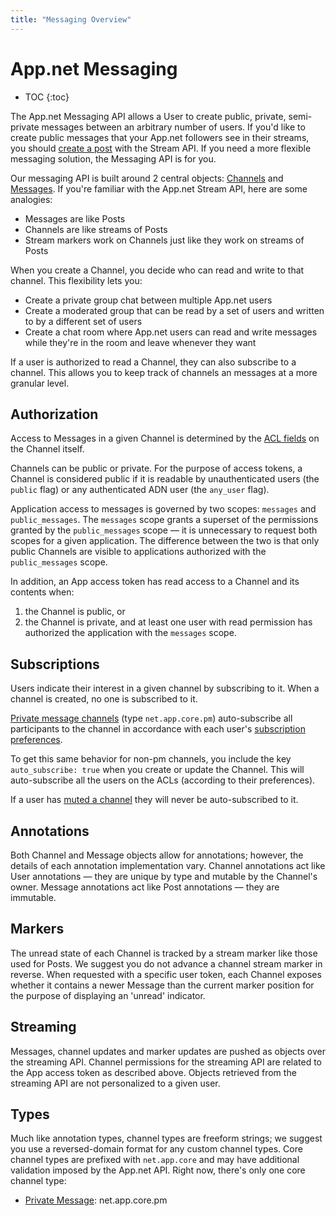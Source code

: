 ```yaml
---
title: "Messaging Overview"
---
```


# App.net Messaging

* TOC
{:toc}

The App.net Messaging API allows a User to create public, private, semi-private  messages between an arbitrary number of users. If you'd like to create public messages that your App.net followers see in their streams, you should [create a post](/docs/resources/post/lifecycle/#create-a-post) with the Stream API. If you need a more flexible messaging solution, the Messaging API is for you.

Our messaging API is built around 2 central objects: [Channels](/docs/resources/channel/) and [Messages](/docs/resources/message/). If you're familiar with the App.net Stream API, here are some analogies:

* Messages are like Posts
* Channels are like streams of Posts
* Stream markers work on Channels just like they work on streams of Posts

When you create a Channel, you decide who can read and write to that channel. This flexibility lets you:

* Create a private group chat between multiple App.net users
* Create a moderated group that can be read by a set of users and written to by a different set of users
* Create a chat room where App.net users can read and write messages while they're in the room and leave whenever they want

If a user is authorized to read a Channel, they can also subscribe to a channel. This allows you to keep track of channels an messages at a more granular level.

## Authorization

Access to Messages in a given Channel is determined by the [ACL fields](/docs/resources/channel/#acl-fields) on the Channel itself.

Channels can be public or private. For the purpose of access tokens, a Channel is considered public if it is readable by unauthenticated users (the `public` flag) or any authenticated ADN user (the `any_user` flag).

Application access to messages is governed by two scopes: `messages` and `public_messages`. The `messages` scope grants a superset of the permissions granted by the `public_messages` scope — it is unnecessary to request both scopes for a given application. The difference between the two is that only public Channels are visible to applications authorized with the `public_messages` scope.

In addition, an App access token has read access to a Channel and its contents when:

1. the Channel is public, or
2. the Channel is private, and at least one user with read permission has authorized the application with the `messages` scope.

## Subscriptions

Users indicate their interest in a given channel by subscribing to it. When a channel is created, no one is subscribed to it.

[Private message channels](/docs/resources/channel/#private-message) (type `net.app.core.pm`) auto-subscribe all participants to the channel in accordance with each user's [subscription preferences](https://account.app.net/settings/privacy/#messaging).

To get this same behavior for non-pm channels, you include the key `auto_subscribe: true` when you create or update the Channel. This will auto-subscribe all the users on the ACLs (according to their preferences).

If a user has [muted a channel](/docs/resources/channel/muting/#mute-a-channel) they will never be auto-subscribed to it.

## Annotations

Both Channel and Message objects allow for annotations; however, the details of each annotation implementation vary. Channel annotations act like User annotations — they are unique by type and mutable by the Channel's owner. Message annotations act like Post annotations — they are immutable.

## Markers

The unread state of each Channel is tracked by a stream marker like those used for Posts. We suggest you do not advance a channel stream marker in reverse. When requested with a specific user token, each Channel exposes whether it contains a newer Message than the current marker position for the purpose of displaying an 'unread' indicator.

## Streaming

Messages, channel updates and marker updates are pushed as objects over the streaming API. Channel permissions for the streaming API are related to the App access token as described above. Objects retrieved from the streaming API are not personalized to a given user.

## Types

Much like annotation types, channel types are freeform strings; we suggest you use a reversed-domain format for any custom channel types. Core channel types are prefixed with `net.app.core` and may have additional validation imposed by the App.net API. Right now, there's only one core channel type:

* [Private Message](/docs/resources/channel/#private-message): net.app.core.pm
